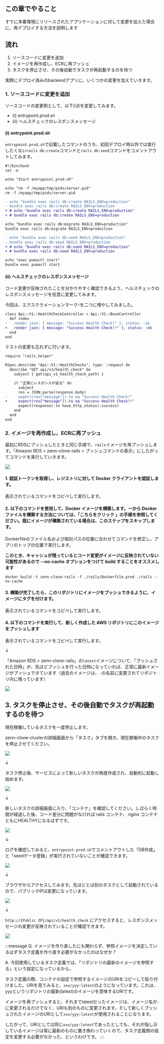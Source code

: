## この章でやること

すでに本番環境にリリースされたアプリケーションに対して変更を加えた場合に、再デプロイする方法を説明します

## 流れ

1. ソースコードに変更を追加
2. イメージを再作成し、ECRに再プッシュ
3. タスクを停止させ、その後自動でタスクが再起動するのを待つ

実際にデプロイ済みのbackendアプリに、いくつかの変更を加えていきます。

### 1. ソースコードに変更を追加

ソースコードの変更例として、以下2点を変更してみます。

- (i) entrypoint.prod.sh
- (ii) ヘルスチェックのレスポンスメッセージ

#### (i) entrypoint.prod.sh

`entrypoint.prod.sh`で記載したコマンドのうち、初回デプロイ時以外では実行したくない`rails db:create`コマンドと`rails db:seed`コマンドをコメントアウトしてみます。


```diff sh:rails/entrypoint.prod.sh
#!/bin/bash
set -e

echo "Start entrypoint.prod.sh"

echo "rm -f /myapp/tmp/pids/server.pid"
rm -f /myapp/tmp/pids/server.pid

- echo "bundle exec rails db:create RAILS_ENV=production"
- bundle exec rails db:create RAILS_ENV=production
+ # echo "bundle exec rails db:create RAILS_ENV=production"
+ # bundle exec rails db:create RAILS_ENV=production

echo "bundle exec rails db:migrate RAILS_ENV=production"
bundle exec rails db:migrate RAILS_ENV=production

- echo "bundle exec rails db:seed RAILS_ENV=production"
- bundle exec rails db:seed RAILS_ENV=production
+ # echo "bundle exec rails db:seed RAILS_ENV=production"
+ # bundle exec rails db:seed RAILS_ENV=production

echo "exec pumactl start"
bundle exec pumactl start
```

#### (ii) ヘルスチェックのレスポンスメッセージ

コード変更が反映されたことを分かりやすく確認できるよう、ヘルスチェックのレスポンスメッセージを任意に変更してみます。

今回は、エクスクラメーションマーク`!`を二つに増やしてみました。

```diff ruby:rails/app/controllers/api/v1/health_check_controller.rb
class Api::V1::HealthCheckController < Api::V1::BaseController
  def index
-   render json: { message: "Success Health Check!" }, status: :ok
+   render json: { message: "Success Health Check!!" }, status: :ok
  end
end
```

テストの変更も忘れずに行います。

```diff rails/spec/requests/api/v1/health_checks_spec.rb
require "rails_helper"

RSpec.describe "Api::V1::HealthChecks", type: :request do
  describe "GET api/v1/health_check" do
    subject { get(api_v1_health_check_path) }

    it "正常にレスポンスが返る" do
      subject
      res = JSON.parse(response.body)
-     expect(res["message"]).to eq "Success Health Check!"
+     expect(res["message"]).to eq "Success Health Check!!"
      expect(response).to have_http_status(:success)
    end
  end
end
```

### 2. イメージを再作成し、ECRに再プッシュ

最初にRDSにプッシュしたときと同じ手順で、`rails`イメージを再プッシュします。「Amazon RDS > zenn-clone-rails > プッシュコマンドの表示」にしたがってコマンドを実行していきます。

![](https://storage.googleapis.com/zenn-user-upload/cde62a7637a1-20230526.png)

#### 1. 認証トークンを取得し、レジストリに対して Docker クライアントを認証します。

表示されているコマンドをコピペして実行します。

#### 2. 以下のコマンドを使用して、Docker イメージを構築します。一から Docker ファイルを構築する方法については、「こちらをクリック 」の手順を参照してください。既にイメージが構築されている場合は、このステップをスキップします。

Dockerfileのファイル名および相対パスの位置に合わせてコマンドを修正し、アプリのトップの位置で実行します。

**このとき、キャッシュが残っているとコード変更がイメージに反映されていない可能性があるので --no-cache オプションをつけて build することをオススメします**

```sh:ホストOS(./)
docker build -t zenn-clone-rails -f ./rails/Dockerfile.prod ./rails --no-cache
```

#### 3. 構築が完了したら、このリポジトリにイメージをプッシュできるように、イメージにタグを付けます。

表示されているコマンドをコピペして実行します。

#### 4. 以下のコマンドを実行して、新しく作成した AWS リポジトリにこのイメージをプッシュします

表示されているコマンドをコピペして実行します。

↓

「Amazon RDS > zenn-clone-rails」の`latest`イメージについて、「プッシュされた日時」が、先ほどプッシュを行った日時になっていれば、正常に最新イメージがプッシュできています（過去のイメージは、`-`の名前に変更されてリポジトリ内に残っています）

![](https://storage.googleapis.com/zenn-user-upload/27adb2c8a1e8-20230818.png)

## 3. タスクを停止させ、その後自動でタスクが再起動するのを待つ

現在稼働しているタスクを一度停止します。

zenn-clone-clusterの詳細画面から「タスク」タブを開き、現在稼働中のタスクを停止させてください。

![](https://storage.googleapis.com/zenn-user-upload/e88994e0af53-20230818.png)

↓

タスク停止後、サービスによって新しいタスクが再度作成され、自動的に起動し始めます。

![](https://storage.googleapis.com/zenn-user-upload/991611551099-20230818.png)

↓

新しいタスクの詳細画面に入り、「コンテナ」を確認してください。しばらく時間が経過した後、コード差分に問題がなければ rails コンテナ、 nginx コンテナともにHEALTHYになるはずです。

![](https://storage.googleapis.com/zenn-user-upload/5a3afd85a17c-20230818.png)

↓

ログを確認してみると、`entrypoint.prod.sh`でコメントアウトした「DB作成」と「seedデータ登録」が実行されていないことが確認できます。

![](https://storage.googleapis.com/zenn-user-upload/1946e089156b-20230818.png)

↓

ブラウザからアクセスしてみます。先ほどとは別のタスクとして起動されているので、パブリックIPは変更になっています。

![](https://storage.googleapis.com/zenn-user-upload/594380ca5366-20230818.png)

↓

`http://{Public IP}/api/v1/health_check` にアクセスすると、レスポンスメッセージの変更が反映されていることが確認できます。

![](https://storage.googleapis.com/zenn-user-upload/0076be0af1b7-20230818.png)

:::message
Q. イメージを作り直したにも関わらず、参照イメージを決定しているはずタスク定義を作り直す必要がなかったのはなぜか？

A. 今回使用しているタスク定義では、「リポジトリの最新のイメージを参照する」という設定になっているから。

タスク定義の際、コンテナの設定で参照するイメージのURIをコピーして貼り付けました。URIを見てみると、`xxx/yyy:latest`のようになっています。これは、yyyというリポジトリの最新(latest)のイメージを意味するURIです。

イメージを再プッシュすると、それまでlatestだったイメージは、イメージ名が`-`に変更されるだけでなく、URIも別のものに変更されます。そして新しくプッシュされたイメージのURIとして`xxx/yyy:latest`が使用されることになります。

したがって、URIとしては同じ`xxx/yyy:latest`であったとしても、それが指し示しているイメージは常に最新のものに置き換わっていくので、タスク定義側の設定を変更する必要がなかった、というわけです。
:::
